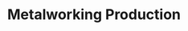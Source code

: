 ---
link: ""
title: "Metalworking Production"
description: ""
publishDate: "2009"
preview: ""
home: ""
summary: "As robots become more popular for tasks which previously required CNC machines, software is appearing which supports the need for increased control and efficiency."
application: ""
industry: ""
article: "CAD CAM for Robots"
articleImagePath: "/assets/images/success/mpw.jpg"
articleUrl: "https://www.robotmaster.com/assets/data/pdf/MPW_jul2009.pdf"
language: "en"
---